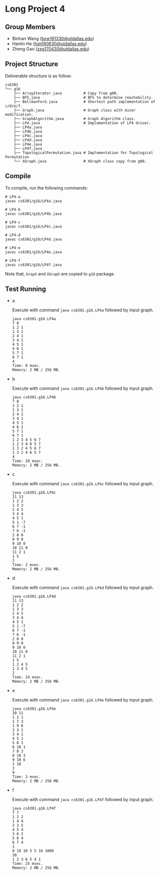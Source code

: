 Long Project 4
==============

Group Members
-------------

- Binhan Wang (bxw161330@utdallas.edu)
- Hanlin He (hxh160630@utdallas.edu)
- Zheng Gao (zxg170430@utdallas.edu)

Project Structure
-----------------

Deliverable structure is as follow:

    cs6301
    └── g16
        ├── ArrayIterator.java          # Copy from g00.
        ├── BFS.java                    # BFS to determine reachability.
        ├── BellmanFord.java            # Shortest path implementation of c/d/e/f.
        ├── Graph.java                  # Graph class with minor modification.
        ├── GraphAlgorithm.java         # Graph Algorithm class.
        ├── LP4.java                    # Implementation of LP4 driver.
        ├── LP4a.java
        ├── LP4b.java
        ├── LP4c.java
        ├── LP4d.java
        ├── LP4e.java
        ├── LP4f.java
        ├── TopologicalPermutation.java # Implementation for Topological Permutation
        └── XGraph.java                 # XGraph class copy from g00.

Compile
-------

To compile, run the following commands:


    # LP4-a
    javac cs6301/g16/LP4a.java

    # LP4-b
    javac cs6301/g16/LP4b.java

    # LP4-c
    javac cs6301/g16/LP4c.java

    # LP4-d
    javac cs6301/g16/LP4d.java

    # LP4-e
    javac cs6301/g16/LP4e.java

    # LP4-f
    javac cs6301/g16/LP4f.java

Note that, `Graph` and `XGraph` are copied to `g16` package.

Test Running
------------

-   a

    Execute with command `java cs6301.g16.LP4a` followed by input graph.

        java cs6301.g16.LP4a
        7 8
        1 2 1
        1 3 1
        2 4 1
        3 4 1
        4 5 1
        4 6 1
        5 7 1
        6 7 1
        4
        Time: 8 msec.
        Memory: 2 MB / 256 MB.

-   b

    Execute with command `java cs6301.g16.LP4b` followed by input graph.

        java cs6301.g16.LP4b
        7 8
        1 2 1
        1 3 1
        2 4 1
        3 4 1
        4 5 1
        4 6 1
        5 7 1
        6 7 1
        1 2 3 4 5 6 7
        1 2 3 4 6 5 7
        1 3 2 4 5 6 7
        1 3 2 4 6 5 7
        4
        Time: 28 msec.
        Memory: 2 MB / 256 MB.

-   c

    Execute with command `java cs6301.g16.LP4c` followed by input graph.

        java cs6301.g16.LP4c
        11 13
        1 2 2
        1 3 3
        2 4 5
        3 4 4
        4 5 1
        5 1 -7
        6 7 -1
        7 6 -1
        2 8 0
        8 9 0
        9 10 0
        10 11 0
        11 2 1
        1 5
        2
        Time: 2 msec.
        Memory: 2 MB / 256 MB.

-   d

    Execute with command `java cs6301.g16.LP4d` followed by input graph.

        java cs6301.g16.LP4d
        11 13
        1 2 2
        1 3 3
        2 4 5
        3 4 4
        4 5 1
        5 1 -7
        6 7 -1
        7 6 -1
        2 8 0
        8 9 0
        9 10 0
        10 11 0
        11 2 1
        1 5
        1 2 4 5
        1 3 4 5
        2
        Time: 24 msec.
        Memory: 2 MB / 256 MB.

-   e

    Execute with command `java cs6301.g16.LP4e` followed by input graph.

        java cs6301.g16.LP4e
        10 11
        1 2 1
        1 7 3
        1 9 6
        2 3 1
        3 4 1
        4 5 1
        5 6 1
        6 10 1
        7 8 3
        8 10 3
        9 10 6
        1 10
        3
        9
        Time: 3 msec.
        Memory: 2 MB / 256 MB.

-   f

    Execute with command `java cs6301.g16.LP4f` followed by input graph.

        java cs6301.g16.LP4f
        7 7
        1 2 2
        1 4 4
        2 3 5
        4 5 4
        3 6 2
        5 6 4
        6 7 4
        1
        0 10 10 5 5 10 1000
        30
        1 2 3 6 5 4 1
        Time: 25 msec.
        Memory: 2 MB / 256 MB.
